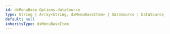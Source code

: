 ```yaml
---
id: dxMenuBase.Options.dataSource
type: String | Array<String, dxMenuBaseItem> | DataSource | DataSource_Options
default: null
inheritsType: dxMenuBaseItem
---
```

